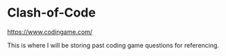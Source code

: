 # Clash-of-Code
https://www.codingame.com/

This is where I will be storing past coding game questions for referencing.
